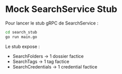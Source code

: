 # Mock SearchService Stub

Pour lancer le stub gRPC de SearchService :

```bash
cd search_stub
go run main.go
```

Le stub expose :
- SearchFolders → 1 dossier factice
- SearchTags → 1 tag factice
- SearchCredentials → 1 credential factice
